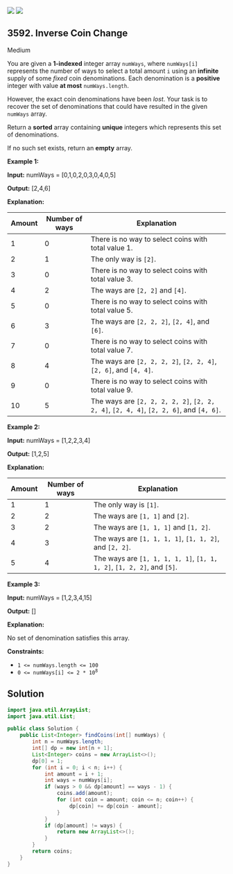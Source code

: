 [![](https://img.shields.io/github/stars/javadev/LeetCode-in-Java?label=Stars&style=flat-square)](https://github.com/javadev/LeetCode-in-Java)
[![](https://img.shields.io/github/forks/javadev/LeetCode-in-Java?label=Fork%20me%20on%20GitHub%20&style=flat-square)](https://github.com/javadev/LeetCode-in-Java/fork)

## 3592\. Inverse Coin Change

Medium

You are given a **1-indexed** integer array `numWays`, where `numWays[i]` represents the number of ways to select a total amount `i` using an **infinite** supply of some _fixed_ coin denominations. Each denomination is a **positive** integer with value **at most** `numWays.length`.

However, the exact coin denominations have been _lost_. Your task is to recover the set of denominations that could have resulted in the given `numWays` array.

Return a **sorted** array containing **unique** integers which represents this set of denominations.

If no such set exists, return an **empty** array.

**Example 1:**

**Input:** numWays = [0,1,0,2,0,3,0,4,0,5]

**Output:** [2,4,6]

**Explanation:**

| Amount | Number of ways | Explanation                                                                             |
|--------|----------------|-----------------------------------------------------------------------------------------|
| 1      | 0              | There is no way to select coins with total value 1.                                     |
| 2      | 1              | The only way is `[2]`.                                                                  |
| 3      | 0              | There is no way to select coins with total value 3.                                     |
| 4      | 2              | The ways are `[2, 2]` and `[4]`.                                                        |
| 5      | 0              | There is no way to select coins with total value 5.                                     |
| 6      | 3              | The ways are `[2, 2, 2]`, `[2, 4]`, and `[6]`.                                          |
| 7      | 0              | There is no way to select coins with total value 7.                                     |
| 8      | 4              | The ways are `[2, 2, 2, 2]`, `[2, 2, 4]`, `[2, 6]`, and `[4, 4]`.                       |
| 9      | 0              | There is no way to select coins with total value 9.                                     |
| 10     | 5              | The ways are `[2, 2, 2, 2, 2]`, `[2, 2, 2, 4]`, `[2, 4, 4]`, `[2, 2, 6]`, and `[4, 6]`. |

**Example 2:**

**Input:** numWays = [1,2,2,3,4]

**Output:** [1,2,5]

**Explanation:**

| Amount | Number of ways | Explanation                                                             |
|--------|----------------|-------------------------------------------------------------------------|
| 1      | 1              | The only way is `[1]`.                                                  |
| 2      | 2              | The ways are `[1, 1]` and `[2]`.                                        |
| 3      | 2              | The ways are `[1, 1, 1]` and `[1, 2]`.                                  |
| 4      | 3              | The ways are `[1, 1, 1, 1]`, `[1, 1, 2]`, and `[2, 2]`.                 |
| 5      | 4              | The ways are `[1, 1, 1, 1, 1]`, `[1, 1, 1, 2]`, `[1, 2, 2]`, and `[5]`. |

**Example 3:**

**Input:** numWays = [1,2,3,4,15]

**Output:** []

**Explanation:**

No set of denomination satisfies this array.

**Constraints:**

*   `1 <= numWays.length <= 100`
*   <code>0 <= numWays[i] <= 2 * 10<sup>8</sup></code>

## Solution

```java
import java.util.ArrayList;
import java.util.List;

public class Solution {
    public List<Integer> findCoins(int[] numWays) {
        int n = numWays.length;
        int[] dp = new int[n + 1];
        List<Integer> coins = new ArrayList<>();
        dp[0] = 1;
        for (int i = 0; i < n; i++) {
            int amount = i + 1;
            int ways = numWays[i];
            if (ways > 0 && dp[amount] == ways - 1) {
                coins.add(amount);
                for (int coin = amount; coin <= n; coin++) {
                    dp[coin] += dp[coin - amount];
                }
            }
            if (dp[amount] != ways) {
                return new ArrayList<>();
            }
        }
        return coins;
    }
}
```